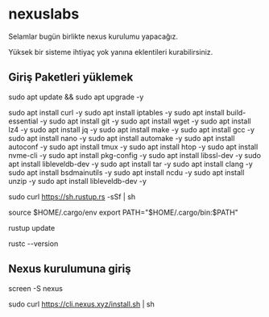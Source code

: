 # nexuslabs

Selamlar bugün birlikte nexus kurulumu yapacağız.

Yüksek bir sisteme ihtiyaç yok yanına eklentileri kurabilirsiniz.

## Giriş Paketleri yüklemek


sudo apt update && sudo apt upgrade -y

sudo apt install curl -y
sudo apt install iptables -y
sudo apt install build-essential -y
sudo apt install git -y
sudo apt install wget -y
sudo apt install lz4 -y
sudo apt install jq -y
sudo apt install make -y
sudo apt install gcc -y
sudo apt install nano -y
sudo apt install automake -y
sudo apt install autoconf -y
sudo apt install tmux -y
sudo apt install htop -y
sudo apt install nvme-cli -y
sudo apt install pkg-config -y
sudo apt install libssl-dev -y
sudo apt install libleveldb-dev -y
sudo apt install tar -y
sudo apt install clang -y
sudo apt install bsdmainutils -y
sudo apt install ncdu -y
sudo apt install unzip -y
sudo apt install libleveldb-dev -y

sudo curl https://sh.rustup.rs -sSf | sh

source $HOME/.cargo/env
export PATH="$HOME/.cargo/bin:$PATH"

rustup update

rustc --version


## Nexus kurulumuna giriş

screen -S nexus

sudo curl https://cli.nexus.xyz/install.sh | sh
